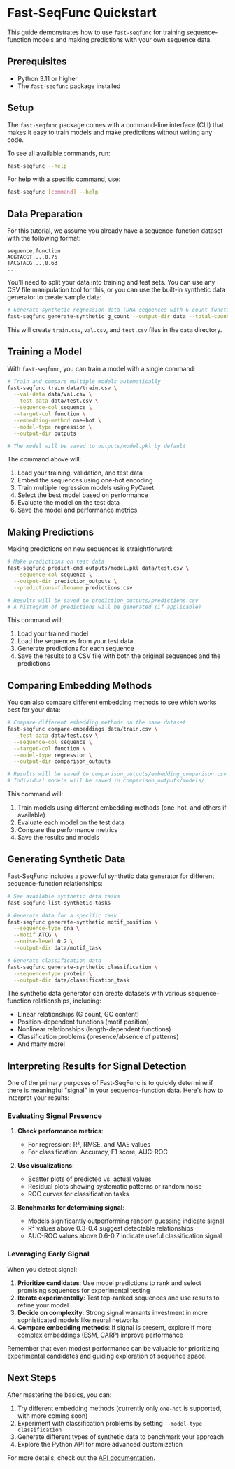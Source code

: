 # Fast-SeqFunc Quickstart

This guide demonstrates how to use `fast-seqfunc` for training sequence-function models and making predictions with your own sequence data.

## Prerequisites

- Python 3.11 or higher
- The `fast-seqfunc` package installed

## Setup

The `fast-seqfunc` package comes with a command-line interface (CLI) that makes it easy to train models and make predictions without writing any code.

To see all available commands, run:

```bash
fast-seqfunc --help
```

For help with a specific command, use:

```bash
fast-seqfunc [command] --help
```

## Data Preparation

For this tutorial, we assume you already have a sequence-function dataset with the following format:

```
sequence,function
ACGTACGT...,0.75
TACGTACG...,0.63
...
```

You'll need to split your data into training and test sets. You can use any CSV file manipulation tool for this, or you can use the built-in synthetic data generator to create sample data:

```bash
# Generate synthetic regression data (DNA sequences with G count function)
fast-seqfunc generate-synthetic g_count --output-dir data --total-count 1000 --split-data
```

This will create `train.csv`, `val.csv`, and `test.csv` files in the `data` directory.

## Training a Model

With `fast-seqfunc`, you can train a model with a single command:

```bash
# Train and compare multiple models automatically
fast-seqfunc train data/train.csv \
  --val-data data/val.csv \
  --test-data data/test.csv \
  --sequence-col sequence \
  --target-col function \
  --embedding-method one-hot \
  --model-type regression \
  --output-dir outputs

# The model will be saved to outputs/model.pkl by default
```

The command above will:

1. Load your training, validation, and test data
2. Embed the sequences using one-hot encoding
3. Train multiple regression models using PyCaret
4. Select the best model based on performance
5. Evaluate the model on the test data
6. Save the model and performance metrics

## Making Predictions

Making predictions on new sequences is straightforward:

```bash
# Make predictions on test data
fast-seqfunc predict-cmd outputs/model.pkl data/test.csv \
  --sequence-col sequence \
  --output-dir prediction_outputs \
  --predictions-filename predictions.csv

# Results will be saved to prediction_outputs/predictions.csv
# A histogram of predictions will be generated (if applicable)
```

This command will:

1. Load your trained model
2. Load the sequences from your test data
3. Generate predictions for each sequence
4. Save the results to a CSV file with both the original sequences and the predictions

## Comparing Embedding Methods

You can also compare different embedding methods to see which works best for your data:

```bash
# Compare different embedding methods on the same dataset
fast-seqfunc compare-embeddings data/train.csv \
  --test-data data/test.csv \
  --sequence-col sequence \
  --target-col function \
  --model-type regression \
  --output-dir comparison_outputs

# Results will be saved to comparison_outputs/embedding_comparison.csv
# Individual models will be saved in comparison_outputs/models/
```

This command will:

1. Train models using different embedding methods (one-hot, and others if available)
2. Evaluate each model on the test data
3. Compare the performance metrics
4. Save the results and models

## Generating Synthetic Data

Fast-SeqFunc includes a powerful synthetic data generator for different sequence-function relationships:

```bash
# See available synthetic data tasks
fast-seqfunc list-synthetic-tasks

# Generate data for a specific task
fast-seqfunc generate-synthetic motif_position \
  --sequence-type dna \
  --motif ATCG \
  --noise-level 0.2 \
  --output-dir data/motif_task

# Generate classification data
fast-seqfunc generate-synthetic classification \
  --sequence-type protein \
  --output-dir data/classification_task
```

The synthetic data generator can create datasets with various sequence-function relationships, including:

- Linear relationships (G count, GC content)
- Position-dependent functions (motif position)
- Nonlinear relationships (length-dependent functions)
- Classification problems (presence/absence of patterns)
- And many more!

## Interpreting Results for Signal Detection

One of the primary purposes of Fast-SeqFunc is to quickly determine if there is meaningful "signal" in your sequence-function data. Here's how to interpret your results:

### Evaluating Signal Presence

1. **Check performance metrics**:
   - For regression: R², RMSE, and MAE values
   - For classification: Accuracy, F1 score, AUC-ROC

2. **Use visualizations**:
   - Scatter plots of predicted vs. actual values
   - Residual plots showing systematic patterns or random noise
   - ROC curves for classification tasks

3. **Benchmarks for determining signal**:
   - Models significantly outperforming random guessing indicate signal
   - R² values above 0.3-0.4 suggest detectable relationships
   - AUC-ROC values above 0.6-0.7 indicate useful classification signal

### Leveraging Early Signal

When you detect signal:

1. **Prioritize candidates**: Use model predictions to rank and select promising sequences for experimental testing
2. **Iterate experimentally**: Test top-ranked sequences and use results to refine your model
3. **Decide on complexity**: Strong signal warrants investment in more sophisticated models like neural networks
4. **Compare embedding methods**: If signal is present, explore if more complex embeddings (ESM, CARP) improve performance

Remember that even modest performance can be valuable for prioritizing experimental candidates and guiding exploration of sequence space.

## Next Steps

After mastering the basics, you can:

1. Try different embedding methods (currently only `one-hot` is supported, with more coming soon)
2. Experiment with classification problems by setting `--model-type classification`
3. Generate different types of synthetic data to benchmark your approach
4. Explore the Python API for more advanced customization

For more details, check out the [API documentation](api_reference.md).
